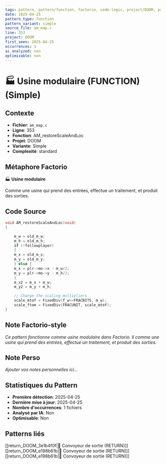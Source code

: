 ```yaml
---
tags: pattern, pattern/function, factorio, code-logic, project/DOOM, pattern/variant/simple
date: 2025-04-25
pattern_type: function
pattern_variant: simple
source_file: am_map.c
line: 353
project: DOOM
first_seen: 2025-04-25
occurrences: 1
ai_analyzed: non
optimizable: non
---
```


# 🏭 Usine modulaire (FUNCTION) (Simple)

## Contexte
- **Fichier**: `am_map.c`
- **Ligne**: 353
- **Fonction**: AM_restoreScaleAndLoc
- **Projet**: DOOM
- **Variante**: Simple
- **Complexité**: standard

## Métaphore Factorio
🏭 **Usine modulaire**

Comme une usine qui prend des entrées, effectue un traitement, et produit des sorties.

## Code Source
```c
void AM_restoreScaleAndLoc(void)
{

    m_w = old_m_w;
    m_h = old_m_h;
    if (!followplayer)
    {
	m_x = old_m_x;
	m_y = old_m_y;
    } else {
	m_x = plr->mo->x - m_w/2;
	m_y = plr->mo->y - m_h/2;
    }
    m_x2 = m_x + m_w;
    m_y2 = m_y + m_h;

    // Change the scaling multipliers
    scale_mtof = FixedDiv(f_w<<FRACBITS, m_w);
    scale_ftom = FixedDiv(FRACUNIT, scale_mtof);
}
```

## Note Factorio-style
*Ce pattern fonctionne comme usine modulaire dans Factorio. Il comme une usine qui prend des entrées, effectue un traitement, et produit des sorties.*

## Note Perso
*Ajouter vos notes personnelles ici...*

## Statistiques du Pattern
- **Première détection**: 2025-04-25
- **Dernière mise à jour**: 2025-04-25
- **Nombre d'occurrences**: 1 fichiers
- **Analysé par IA**: Non
- **Optimisable**: Non

## Patterns liés
[[return_DOOM_3e1b4f0f|🚚 Convoyeur de sortie (RETURN)]]
[[return_DOOM_e198b61b|🚚 Convoyeur de sortie (RETURN)]]
[[return_DOOM_e198b61b|🚚 Convoyeur de sortie (RETURN)]]
